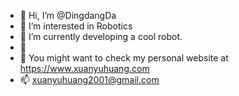 - 👋 Hi, I’m @DingdangDa
- 👀 I’m interested in Robotics
- 🌱 I’m currently developing a cool robot.
- :fire_engine:	
- 💞️ You might want to check my personal website at https://www.xuanyuhuang.com
- 📫 xuanyuhuang2001@gmail.com

<!---
DingdangDa/DingdangDa is a ✨ special ✨ repository because its `README.md` (this file) appears on your GitHub profile.
You can click the Preview link to take a look at your changes.
--->
